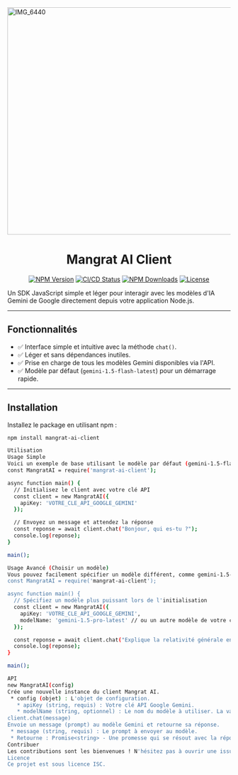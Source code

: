 <img width="512" height="512" alt="IMG_6440" src="https://github.com/user-attachments/assets/d025a372-f772-4e09-922a-9685c34fd5b4" />


<h1 align="center">Mangrat AI Client</h1>

<p align="center">
  <a href="https://www.npmjs.com/package/mangrat-ai-client"><img src="https://badge.fury.io/js/mangrat-ai-client.svg" alt="NPM Version"></a> <a href="https://github.com/Mauricio-100/mangrat-ai-client/actions/workflows/publish.yml"><img src="https://github.com/Mauricio-100/mangrat-ai-client/actions/workflows/publish.yml/badge.svg" alt="CI/CD Status"></a> <a href="https://www.npmjs.com/package/mangrat-ai-client"><img src="https://img.shields.io/npm/dm/mangrat-ai-client.svg" alt="NPM Downloads"></a> <a href="https://github.com/Mauricio-100/mangrat-ai-client/blob/main/LICENSE"><img src="https://img.shields.io/badge/License-ISC-blue.svg" alt="License"></a>
</p>

Un SDK JavaScript simple et léger pour interagir avec les modèles d'IA Gemini de Google directement depuis votre application Node.js.

---

## Fonctionnalités

* ✅ Interface simple et intuitive avec la méthode `chat()`.
* ✅ Léger et sans dépendances inutiles.
* ✅ Prise en charge de tous les modèles Gemini disponibles via l'API.
* ✅ Modèle par défaut (`gemini-1.5-flash-latest`) pour un démarrage rapide.

---

## Installation

Installez le package en utilisant npm :

```bash
npm install mangrat-ai-client

Utilisation
Usage Simple
Voici un exemple de base utilisant le modèle par défaut (gemini-1.5-flash-latest).
const MangratAI = require('mangrat-ai-client');

async function main() {
  // Initialisez le client avec votre clé API
  const client = new MangratAI({
    apiKey: 'VOTRE_CLE_API_GOOGLE_GEMINI'
  });

  // Envoyez un message et attendez la réponse
  const reponse = await client.chat("Bonjour, qui es-tu ?");
  console.log(reponse);
}

main();

Usage Avancé (Choisir un modèle)
Vous pouvez facilement spécifier un modèle différent, comme gemini-1.5-pro-latest, lors de l'initialisation du client.
const MangratAI = require('mangrat-ai-client');

async function main() {
  // Spécifiez un modèle plus puissant lors de l'initialisation
  const client = new MangratAI({
    apiKey: 'VOTRE_CLE_API_GOOGLE_GEMINI',
    modelName: 'gemini-1.5-pro-latest' // ou un autre modèle de votre choix
  });

  const reponse = await client.chat("Explique la relativité générale en termes simples.");
  console.log(reponse);
}

main();

API
new MangratAI(config)
Crée une nouvelle instance du client Mangrat AI.
 * config (objet) : L'objet de configuration.
   * apiKey (string, requis) : Votre clé API Google Gemini.
   * modelName (string, optionnel) : Le nom du modèle à utiliser. La valeur par défaut est "gemini-1.5-flash-latest".
client.chat(message)
Envoie un message (prompt) au modèle Gemini et retourne sa réponse.
 * message (string, requis) : Le prompt à envoyer au modèle.
 * Retourne : Promise<string> - Une promesse qui se résout avec la réponse textuelle de l'IA.
Contribuer
Les contributions sont les bienvenues ! N'hésitez pas à ouvrir une issue pour signaler un bug ou proposer une nouvelle fonctionnalité.
Licence
Ce projet est sous licence ISC.

